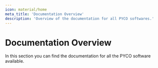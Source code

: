 ```yaml
---
icon: material/home
meta_title: 'Documentation Overview'
description: 'Overview of the documentation for all PYCO softwares.'
---
```


# Documentation Overview

In this section you can find the documentation for all the PYCO software available.

